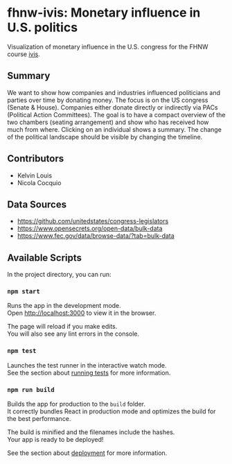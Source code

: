 # fhnw-ivis: Monetary influence in U.S. politics
Visualization of monetary influence in the U.S. congress for the FHNW course [ivis](https://www.fhnw.ch/de/studium/module/9018825?show_language=en).

## Summary
We want to show how companies and industries influenced politicians and parties over time by donating money. The focus is on the US congress (Senate & House). Companies either donate directly or indirectly via PACs (Political Action Committees). The goal is to have a compact overview of the two chambers (seating arrangement) and show who has received how much from where. Clicking on an individual shows a summary. The change of the political landscape should be visible by changing the timeline.

## Contributors
- Kelvin Louis
- Nicola Cocquio

## Data Sources
- https://github.com/unitedstates/congress-legislators
- https://www.opensecrets.org/open-data/bulk-data
- https://www.fec.gov/data/browse-data/?tab=bulk-data

## Available Scripts

In the project directory, you can run:

### `npm start`

Runs the app in the development mode.<br>
Open [http://localhost:3000](http://localhost:3000) to view it in the browser.

The page will reload if you make edits.<br>
You will also see any lint errors in the console.

### `npm test`

Launches the test runner in the interactive watch mode.<br>
See the section about [running tests](https://facebook.github.io/create-react-app/docs/running-tests) for more information.

### `npm run build`

Builds the app for production to the `build` folder.<br>
It correctly bundles React in production mode and optimizes the build for the best performance.

The build is minified and the filenames include the hashes.<br>
Your app is ready to be deployed!

See the section about [deployment](https://facebook.github.io/create-react-app/docs/deployment) for more information.

